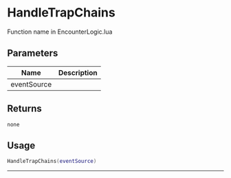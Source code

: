 # HandleTrapChains

Function name in EncounterLogic.lua

## Parameters

| Name        | Description |
| ----------- | ----------- |
| eventSource |             |

## Returns

`none`

## Usage

```lua
HandleTrapChains(eventSource)
```

---
